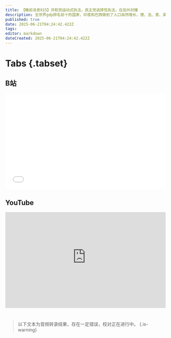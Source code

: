 ```yaml
---
title: 【睡前消息915】共和党运动式执法，民主党选择性执法，在加州对撞
description: 全世界gdp排名前十的国家，印度和巴西做到了人口自然增长，德、法、意、英、加，靠移民能增长。中国和日本没有移民，负增长。美国靠上一代移民的生育率稳住了人口，靠非法移民实现了增长。怎样看待移民，是美国人最纠结的事情。
published: true
date: 2025-06-21T04:24:42.422Z
tags: 
editor: markdown
dateCreated: 2025-06-21T04:24:42.422Z
---
```


# Tabs {.tabset}
## B站
<div style="position: relative; padding: 30% 45%;">
<iframe style="position: absolute; width: 100%; height: 100%; left: 0; top: 0;" src="//player.bilibili.com/player.html?&bvid=BV17VKNzrEkq&page=1&as_wide=1&high_quality=1&danmaku=1&autoplay=0" scrolling="no" border="0" frameborder="no" framespacing="0" allowfullscreen="true"></iframe>
</div>

<!--  睡前消息的西瓜视频账号仍处于禁言状态，暂时将其从模板中注释
## 西瓜视频
<div style="position: relative; padding: 30% 45%;">
<iframe style="position: absolute; top: 50%; left: 50%; transform: translate(-50%, -50%); width: 80%; height: 100%;" frameborder="0" src="https://www.ixigua.com/iframe/西瓜视频ID?autoplay=0" referrerpolicy="unsafe-url" allowfullscreen></iframe>
</div>
-->

## YouTube
<div style="position: relative; padding: 30% 45%;">
<iframe style="position: absolute; top: 0; left: 0; width: 100%; height: 100%;" src="https://www.youtube-nocookie.com/embed/YouTubeVID" title="YouTube video player" frameborder="0" allow="accelerometer; autoplay; clipboard-write; encrypted-media; gyroscope; picture-in-picture" allowfullscreen="true"></iframe>
</div>
  
# 

> 以下文本为音频转录结果，存在一定错误，校对正在进行中。
{.is-warning}
